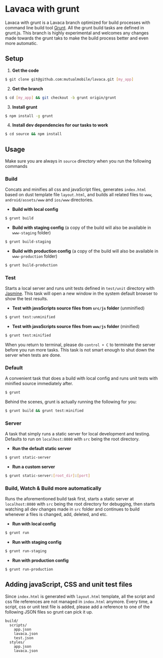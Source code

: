 # Lavaca with grunt

Lavaca with grunt is a Lavaca branch optimized for build processes with command line build tool [Grunt](http://gruntjs.com). All the grunt build tasks are defined in grunt.js. This branch is highly experimental and welcomes any changes made towards the grunt taks to make the build process better and even more automatic. 

## Setup

1. __Get the code__
```bash
$ git clone git@github.com:mutualmobile/lavaca.git [my_app]
```

2. __Get the branch__
```bash
$ cd [my_app] && git checkout -b grunt origin/grunt
```

3. __Install grunt__
```bash
$ npm install -g grunt
```

4. __Install dev dependencies for our tasks to work__
```bash
$ cd source && npm install
```

## Usage

Make sure you are always in `source` directory when you run the following commands

### Build

Concats and minifies all css and javaScript files, generates `index.html` based on dust template file `layout.html`, and builds all related files to `www`, `android/assets/www` and `ios/www` directories. 

- __Build with local config__
```bash
$ grunt build
```

- __Build with staging config__ (a copy of the build will also be available in `www-staging` folder)
```bash
$ grunt build-staging
```

- __Build with production config__ (a copy of the build will also be available in `www-production` folder)
```bash
$ grunt build-production
```

### Test

Starts a local server and runs unit tests defined in `test/unit` directory with [Jasmine](http://pivotal.github.com/jasmine/). This task will open a new window in the system default browser to show the test results.

- __Test with javaScripts source files from `src/js` folder__ (unminified)
```bash
$ grunt test:unminified
```

- __Test with javaScripts source files from `www/js` folder__ (minified)
```bash
$ grunt test:minified
``` 

When you return to terminal, please do `control + C` to terminate the server before you run more tasks. This task is not smart enough to shut down the server when tests are done.

### Default

A convenient task that does a build with local config and runs unit tests with minified source immediately after.

```bash
$ grunt
```

Behind the scenes, grunt is actually running the following for you:
```bash
$ grunt build && grunt test:minified
```

### Server

A task that simply runs a static server for local development and testing. Defaults to run on `localhost:8080` with `src` being the root directory.

- __Run the default static server__
```bash
$ grunt static-server
```

- __Run a custom server__
```bash
$ grunt static-server:[root_dir]:[port]
```

### Build, Watch & Build more automatically

Runs the aforementioned build task first, starts a static server at `localhost:8080` with `src` being the root directory for debugging, then starts watching all dev changes made in `src` folder and continues to build whenever a files is changed, add, deleted, and etc.

- __Run with local config__
```bash
$ grunt run
```

- __Run with staging config__
```bash
$ grunt run-staging
```

- __Run with production config__
```bash
$ grunt run-production
```

## Adding javaScript, CSS and unit test files

Since `index.html` is generated with `layout.html` template, all the script and css file references are not managed in `index.html` anymore. Every time, a script, css or unit test file is added, please add a reference to one of the following JSON files so grunt can pick it up.
```
build/
  scripts/
    app.json
    lavaca.json
    test.json
  styles/
    app.json
    lavaca.json
```